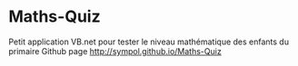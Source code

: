 # Maths-Quiz
Petit application VB.net pour tester le niveau mathématique des enfants du primaire
Github page http://sympol.github.io/Maths-Quiz
